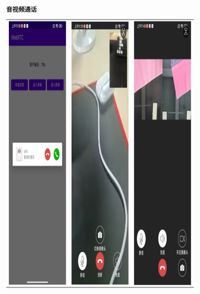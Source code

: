 
<div class="container">
<div class="row"><h3>音视频通话</h3></div>

<table>
<tr>
    <th><img src="webrtc_client/img/p1.png" width="326" height="709"></th>
    <th><img src="webrtc_client/img/p2.png" width="326" height="709"></th>
    <th><img src="webrtc_client/img/p4.png" width="326" height="709"></th>
</tr>
</table>
</div>


